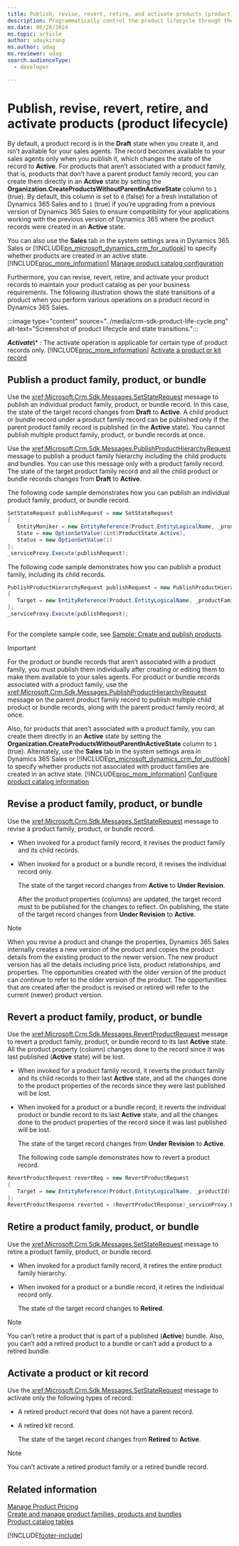 ```yaml
---
title: Publish, revise, revert, retire, and activate products (product lifecycle)
description: Programmatically control the product lifecycle through the draft, active, under revision, and retired states.
ms.date: 06/28/2024
ms.topic: article
author: udaykirang
ms.author: udag
ms.reviewer: udag
search.audienceType: 
  - developer

---
```

# Publish, revise, revert, retire, and activate products (product lifecycle)

By default, a product record is in the **Draft** state when you create it, and isn’t available for your sales agents. The record becomes available to your sales agents only when you publish it, which changes the state of the record to **Active**. For products that aren’t associated with a product family, that is, products that don’t have a parent product family record, you can create them directly in an **Active** state by setting the **Organization.CreateProductsWithoutParentInActiveState** column to `1` (true). By default, this column is set to `0` (false) for a fresh installation of Dynamics 365 Sales and to `1` (true) if you’re upgrading from a previous version of Dynamics 365 Sales to ensure compatibility for your applications working with the previous version of Dynamics 365 where the product records were created in an **Active** state.  
  
 You can also use the **Sales** tab in the system settings area in Dynamics 365 Sales or [!INCLUDE[pn_microsoft_dynamics_crm_for_outlook](../../includes/pn-microsoft-dynamics-crm-for-outlook.md)] to specify whether products are created in an active state. [!INCLUDE[proc_more_information](../../includes/proc-more-information.md)] [Manage product catalog configuration](/previous-versions/dynamicscrm-2016/administering-dynamics-365/dn832125(v=crm.8))  
  
 Furthermore, you can revise, revert, retire, and activate your product records to maintain your product catalog as per your business requirements. The following illustration shows the state transitions of a product when you perform various operations on a product record in Dynamics 365 Sales.  

:::image type="content" source="../media/crm-sdk-product-life-cycle.png" alt-text="Screenshot of product lifecycle and state transitions.":::
  
 ***Activate\\**** : The activate operation is applicable for certain type of product records only. [!INCLUDE[proc_more_information](../../includes/proc-more-information.md)] [Activate a product or kit record](publish-revise-revert-retire-activate-products.md#Activate)  
  
<a name="Publish"></a>   
## Publish a product family, product, or bundle  
 Use the <xref:Microsoft.Crm.Sdk.Messages.SetStateRequest> message to publish an individual product family, product, or bundle record. In this case, the state of the target record changes from **Draft** to **Active**. A child product or bundle record under a product family record can be published only if the parent product family record is published (in the **Active** state). You cannot publish multiple product family, product, or bundle records at once.  
  
 Use the <xref:Microsoft.Crm.Sdk.Messages.PublishProductHierarchyRequest> message to publish a product family hierarchy including the child products and bundles. You can use this message only with a product family record. The state of the target product family record and all the child product or bundle records changes from **Draft** to **Active**.  
  
 The following code sample demonstrates how you can publish an individual product family, product, or bundle record.  
  
```csharp  
SetStateRequest publishRequest = new SetStateRequest  
{  
   EntityMoniker = new EntityReference(Product.EntityLogicalName, _productId),  
   State = new OptionSetValue((int)ProductState.Active),  
   Status = new OptionSetValue(1)  
};              
_serviceProxy.Execute(publishRequest);  
```  
  
 The following code sample demonstrates how you can publish a product family, including its child records.  
  
```csharp  
PublishProductHierarchyRequest publishRequest = new PublishProductHierarchyRequest  
{  
   Target = new EntityReference(Product.EntityLogicalName, _productFamilyId)  
};  
_serviceProxy.Execute(publishRequest);  
  
```  
  
 For the complete sample code, see [Sample: Create and publish products](sample-create-publish-products.md).  
  
> [!IMPORTANT]
>  For the product or bundle records that aren’t associated with a product family, you must publish them individually after creating or editing them to make them available to your sales agents. For product or bundle records associated with a product family, use the <xref:Microsoft.Crm.Sdk.Messages.PublishProductHierarchyRequest> message on the parent product family record to publish multiple child product or bundle records, along with the parent product family record, at once.  
> 
>  Also, for products that aren’t associated with a product family, you can create them directly in an **Active** state by setting the **Organization.CreateProductsWithoutParentInActiveState** column to `1` (true). Alternately, use the **Sales** tab in the system settings area in Dynamics 365 Sales or [!INCLUDE[pn_microsoft_dynamics_crm_for_outlook](../../includes/pn-microsoft-dynamics-crm-for-outlook.md)] to specify whether products not associated with product families are created in an active state. [!INCLUDE[proc_more_information](../../includes/proc-more-information.md)] [Configure product catalog information](/previous-versions/dynamicscrm-2016/administering-dynamics-365/dn832125(v=crm.8))  
  
<a name="Revise"></a>   
## Revise a product family, product, or bundle  
 Use the <xref:Microsoft.Crm.Sdk.Messages.SetStateRequest> message to revise a product family, product, or bundle record.  
  
- When invoked for a product family record, it revises the product family and its child records.  
  
- When invoked for a product or a bundle record, it revises the individual record only.  
  
  The state of the target record changes from **Active** to **Under Revision**.  
  
  After the product properties (columns) are updated, the target record must to be published for the changes to reflect. On publishing, the state of the target record changes from **Under Revision** to **Active**.  
  
> [!NOTE]
>  When you revise a product and change the properties, Dynamics 365 Sales internally creates a new version of the product and copies the product details from the existing product to the newer version. The new product version has all the details including price lists, product relationships, and properties. The opportunities created with the older version of the product can continue to refer to the older version of the product. The opportunities that are created after the product is revised or retired will refer to the current (newer) product version.  
  
<a name="Revert"></a>   
## Revert a product family, product, or bundle  
 Use the <xref:Microsoft.Crm.Sdk.Messages.RevertProductRequest> message to revert a product family, product, or bundle record to its last **Active** state. All the product property (column) changes done to the record since it was last published (**Active** state) will be lost.  
  
- When invoked for a product family record, it reverts the product family and its child records to their last **Active** state, and all the changes done to the product properties of the records since they were last published will be lost.  
  
- When invoked for a product or a bundle record, it reverts the individual product or bundle record to its last **Active** state, and all the changes done to the product properties of the record since it was last published will be lost.  
  
  The state of the target record changes from **Under Revision** to **Active**.  
  
  The following code sample demonstrates how to revert a product record.  
  
```csharp  
RevertProductRequest revertReq = new RevertProductRequest  
{  
   Target = new EntityReference(Product.EntityLogicalName, _productId)  
};  
RevertProductResponse reverted = (RevertProductResponse)_serviceProxy.Execute(revertReq);  
```  
  
<a name="Retire"></a>   
## Retire a product family, product, or bundle  
 Use the <xref:Microsoft.Crm.Sdk.Messages.SetStateRequest> message to retire a product family, product, or bundle record.  
  
- When invoked for a product family record, it retires the entire product family hierarchy.  
  
- When invoked for a product or a bundle record, it retires the individual record only.  
  
  The state of the target record changes to **Retired**.  
  
> [!NOTE]
>  You can’t retire a product that is part of a published (**Active**) bundle. Also, you can’t add a retired product to a bundle or can’t add a product to a retired bundle.  
  
<a name="Activate"></a>   
## Activate a product or kit record  
 Use the <xref:Microsoft.Crm.Sdk.Messages.SetStateRequest> message to activate only the following types of record:  
  
- A retired product record that does not have a parent record.  
  
- A retired kit record.  
  
  The state of the target record changes from **Retired** to **Active**.  
  
> [!NOTE]
>  You can’t activate a retired product family or a retired bundle record.  
  
## Related information  
 [Manage Product Pricing](product-pricing-methods.md)   
 [Create and manage product families, products and bundles](create-manage-product-families-products-bundles-product-properties.md)   
 [Product catalog tables](product-catalog-entities.md)


[!INCLUDE[footer-include](../../includes/footer-banner.md)]

